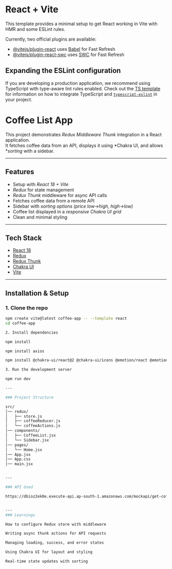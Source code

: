 # React + Vite

This template provides a minimal setup to get React working in Vite with HMR and some ESLint rules.

Currently, two official plugins are available:

- [@vitejs/plugin-react](https://github.com/vitejs/vite-plugin-react/blob/main/packages/plugin-react) uses [Babel](https://babeljs.io/) for Fast Refresh
- [@vitejs/plugin-react-swc](https://github.com/vitejs/vite-plugin-react/blob/main/packages/plugin-react-swc) uses [SWC](https://swc.rs/) for Fast Refresh

## Expanding the ESLint configuration

If you are developing a production application, we recommend using TypeScript with type-aware lint rules enabled. Check out the [TS template](https://github.com/vitejs/vite/tree/main/packages/create-vite/template-react-ts) for information on how to integrate TypeScript and [`typescript-eslint`](https://typescript-eslint.io) in your project.

# Coffee List App

This project demonstrates *Redux Middleware Thunk* integration in a React application.  
It fetches coffee data from an API, displays it using *Chakra UI, and allows **sorting* with a sidebar.

---

## Features
- Setup with *React 18 + Vite*  
- *Redux* for state management  
- *Redux Thunk* middleware for async API calls  
- Fetches coffee data from a remote API  
- Sidebar with *sorting options (price low→high, high→low)*  
- Coffee list displayed in a *responsive Chakra UI grid*  
- Clean and minimal styling  

---

## Tech Stack
- [React 18](https://react.dev/)  
- [Redux](https://redux.js.org/)  
- [Redux Thunk](https://github.com/reduxjs/redux-thunk)  
- [Chakra UI](https://chakra-ui.com/)  
- [Vite](https://vitejs.dev/)  

---

## Installation & Setup

### 1. Clone the repo
```bash
npm create vite@latest coffee-app -- --template react
cd coffee-app

2. Install dependencies

npm install

npm install axios 

npm install @chakra-ui/react@2 @chakra-ui/icons @emotion/react @emotion/styled framer-motion

3. Run the development server

npm run dev

---

### Project Structure

src/
│── redux/
│   ├── store.js
│   ├── coffeeReducer.js
│   └── coffeeActions.js
│── components/
│   ├── CoffeeList.jsx
│   └── Sidebar.jsx
│── pages/
│   └── Home.jsx
│── App.jsx
│── App.css
│── main.jsx


---

### API Used

https://dbioz2ek0e.execute-api.ap-south-1.amazonaws.com/mockapi/get-coffee


---
### Learnings

How to configure Redux store with middleware

Writing async thunk actions for API requests

Managing loading, success, and error states

Using Chakra UI for layout and styling

Real-time state updates with sorting
